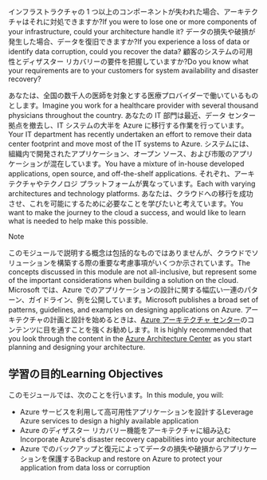 <span data-ttu-id="769f3-101">インフラストラクチャの 1 つ以上のコンポーネントが失われた場合、アーキテクチャはそれに対処できますか?</span><span class="sxs-lookup"><span data-stu-id="769f3-101">If you were to lose one or more components of your infrastructure, could your architecture handle it?</span></span> <span data-ttu-id="769f3-102">データの損失や破損が発生した場合、データを復旧できますか?</span><span class="sxs-lookup"><span data-stu-id="769f3-102">If you experience a loss of data or identify data corruption, could you recover the data?</span></span> <span data-ttu-id="769f3-103">顧客のシステムの可用性とディザスター リカバリーの要件を把握していますか?</span><span class="sxs-lookup"><span data-stu-id="769f3-103">Do you know what your requirements are to your customers for system availability and disaster recovery?</span></span>

<span data-ttu-id="769f3-104">あなたは、全国の数千人の医師を対象とする医療プロバイダーで働いているものとします。</span><span class="sxs-lookup"><span data-stu-id="769f3-104">Imagine you work for a healthcare provider with several thousand physicians throughout the country.</span></span> <span data-ttu-id="769f3-105">あなたの IT 部門は最近、データ センター拠点を撤去し、IT システムの大半を Azure に移行する作業を行っています。</span><span class="sxs-lookup"><span data-stu-id="769f3-105">Your IT department has recently undertaken an effort to remove their data center footprint and move most of the IT systems to Azure.</span></span> <span data-ttu-id="769f3-106">システムには、組織内で開発されたアプリケーション、オープン ソース、および市販のアプリケーションが混在しています。</span><span class="sxs-lookup"><span data-stu-id="769f3-106">You have a mixture of in-house developed applications, open source, and off-the-shelf applications.</span></span> <span data-ttu-id="769f3-107">それぞれ、アーキテクチャやテクノロジ プラットフォームが異なっています。</span><span class="sxs-lookup"><span data-stu-id="769f3-107">Each with varying architectures and technology platforms.</span></span> <span data-ttu-id="769f3-108">あなたは、クラウドへの移行を成功させ、これを可能にするために必要なことを学びたいと考えています。</span><span class="sxs-lookup"><span data-stu-id="769f3-108">You want to make the journey to the cloud a success, and would like to learn what is needed to help make this possible.</span></span>  

> [!NOTE]
> <span data-ttu-id="769f3-109">このモジュールで説明する概念は包括的なものではありませんが、クラウドでソリューションを構築する際の重要な考慮事項がいくつか示されています。</span><span class="sxs-lookup"><span data-stu-id="769f3-109">The concepts discussed in this module are not all-inclusive, but represent some of the important considerations when building a solution on the cloud.</span></span> <span data-ttu-id="769f3-110">Microsoft では、Azure でのアプリケーションの設計に関する幅広い一連のパターン、ガイドライン、例を公開しています。</span><span class="sxs-lookup"><span data-stu-id="769f3-110">Microsoft publishes a broad set of patterns, guidelines, and examples on designing applications on Azure.</span></span> <span data-ttu-id="769f3-111">アーキテクチャの計画と設計を始めるときは、[Azure アーキテクチャ センター](https://docs.microsoft.com/azure/architecture/)のコンテンツに目を通すことを強くお勧めします。</span><span class="sxs-lookup"><span data-stu-id="769f3-111">It is highly recommended that you look through the content in the [Azure Architecture Center](https://docs.microsoft.com/azure/architecture/) as you start planning and designing your architecture.</span></span>

## <a name="learning-objectives"></a><span data-ttu-id="769f3-112">学習の目的</span><span class="sxs-lookup"><span data-stu-id="769f3-112">Learning Objectives</span></span>

<span data-ttu-id="769f3-113">このモジュールでは、次のことを行います。</span><span class="sxs-lookup"><span data-stu-id="769f3-113">In this module, you will:</span></span>

- <span data-ttu-id="769f3-114">Azure サービスを利用して高可用性アプリケーションを設計する</span><span class="sxs-lookup"><span data-stu-id="769f3-114">Leverage Azure services to design a highly available application</span></span>
- <span data-ttu-id="769f3-115">Azure のディザスター リカバリー機能をアーキテクチャに組み込む</span><span class="sxs-lookup"><span data-stu-id="769f3-115">Incorporate Azure's disaster recovery capabilities into your architecture</span></span>
- <span data-ttu-id="769f3-116">Azure でのバックアップと復元によってデータの損失や破損からアプリケーションを保護する</span><span class="sxs-lookup"><span data-stu-id="769f3-116">Backup and restore on Azure to protect your application from data loss or corruption</span></span>